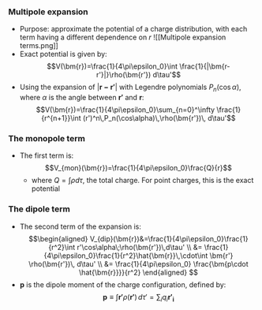 
### Multipole expansion
- Purpose: approximate the potential of a charge distribution, with each term having a different dependence on $r$
![[Multipole expansion terms.png]]
- Exact potential is given by:
$$V(\bm{r})=\frac{1}{4\pi\epsilon_0}\int \frac{1}{|\bm{r-r'}|}\rho(\bm{r'}) d\tau'$$
- Using the expansion of $|\bm{r-r'}|$ with Legendre polynomials $P_n(\cos\alpha)$, where $\alpha$ is the angle between $\bm{r'}$ and $\bm{r}$:
$$V(\bm{r})=\frac{1}{4\pi\epsilon_0}\sum_{n=0}^\infty \frac{1}{r^{n+1}}\int (r')^n\,P_n(\cos\alpha)\,\rho(\bm{r'})\, d\tau'$$
### The monopole term
- The first term is:
$$V_{mon}(\bm{r})=\frac{1}{4\pi\epsilon_0}\frac{Q}{r}$$
	- where $Q=\int \rho d\tau$, the total charge. For point charges, this is the exact potential
### The dipole term
- The second term of the expansion is:
$$\begin{aligned}
V_{dip}(\bm{r})&=\frac{1}{4\pi\epsilon_0}\frac{1}{r^2}\int r'\cos\alpha\;\rho(\bm{r'})\,d\tau' \\
&= \frac{1}{4\pi\epsilon_0}\frac{1}{r^2}\hat{\bm{r}}\,\cdot\int \bm{r'} \rho(\bm{r'})\, d\tau'
 \\
&= \frac{1}{4\pi\epsilon_0} \frac{\bm{p\cdot \hat{\bm{r}}}}{r^2}
\end{aligned}
$$
- $\bm{p}$ is the dipole moment of the charge configuration, defined by:
$$\bm{p}\equiv\int \bm{r'} \rho(\bm{r'})\, d\tau'=\sum_iq_i\bm{r'_i}$$
